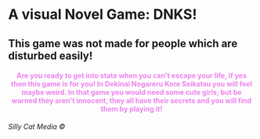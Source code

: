 
<h1>A visual Novel Game: DNKS!</h1>
<h2>This game was not made for people which are disturbed easily!</h2>
<h4 style="text-align:center;color:violet;">Are you ready to get into state when you can't escape your life, if yes then this game is for you!  In Dekinai Nogareru Kore Seikatsu you will feel maybe weird. In that game you would need some cute girls, but be warned they aren't innocent, they all have their secrets and you will find them by playing it!</h4>

<i>Silly Cat Media ©</i>
